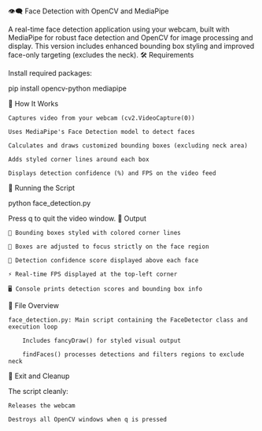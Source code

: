 👁️‍🗨️ Face Detection with OpenCV and MediaPipe

A real-time face detection application using your webcam, built with MediaPipe for robust face detection and OpenCV for image processing and display. This version includes enhanced bounding box styling and improved face-only targeting (excludes the neck).
🛠️ Requirements

Install required packages:

pip install opencv-python mediapipe

📸 How It Works

    Captures video from your webcam (cv2.VideoCapture(0))

    Uses MediaPipe's Face Detection model to detect faces

    Calculates and draws customized bounding boxes (excluding neck area)

    Adds styled corner lines around each box

    Displays detection confidence (%) and FPS on the video feed

🚀 Running the Script

python face_detection.py

Press q to quit the video window.
📄 Output

    💠 Bounding boxes styled with colored corner lines

    🎯 Boxes are adjusted to focus strictly on the face region

    🧠 Detection confidence score displayed above each face

    ⚡ Real-time FPS displayed at the top-left corner

    🖥️ Console prints detection scores and bounding box info

📁 File Overview

    face_detection.py: Main script containing the FaceDetector class and execution loop

        Includes fancyDraw() for styled visual output

        findFaces() processes detections and filters regions to exclude neck

🧼 Exit and Cleanup

The script cleanly:

    Releases the webcam

    Destroys all OpenCV windows when q is pressed
